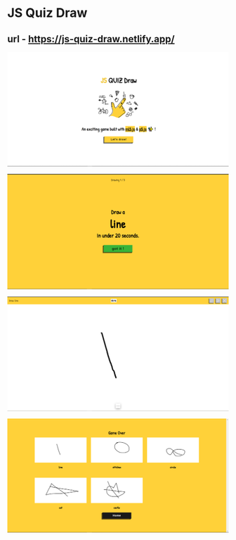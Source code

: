 # JS Quiz Draw

## url - https://js-quiz-draw.netlify.app/

![snap](images/snap-1.png)

![snap](images/snap-2.png)

![snap](images/snap-3.png)

![snap](images/snap-4.png)

